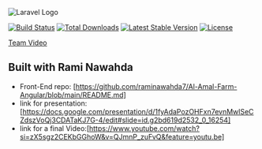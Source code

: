 ![Laravel Logo](https://raw.githubusercontent.com/laravel/art/master/logo-lockup/5%20SVG/2%20CMYK/1%20Full%20Color/laravel-logolockup-cmyk-red.svg)

[![Build Status](https://github.com/laravel/framework/workflows/tests/badge.svg)](https://github.com/laravel/framework/actions)
[![Total Downloads](https://img.shields.io/packagist/dt/laravel/framework)](https://packagist.org/packages/laravel/framework)
[![Latest Stable Version](https://img.shields.io/packagist/v/laravel/framework)](https://packagist.org/packages/laravel/framework)
[![License](https://img.shields.io/packagist/l/laravel/framework)](https://packagist.org/packages/laravel/framework)

[Team Video](https://drive.google.com/file/d/1lPvhKEoAECD_97SIhdUMRPF1ii_21DzS/view?usp=drive_link)

## Built with Rami Nawahda

- Front-End repo: [https://github.com/raminawahda7/Al-Amal-Farm-Angular/blob/main/README.md]
-  link for presentation:[https://docs.google.com/presentation/d/1fyAdaPozOHFxn7evnMwlSeCZdszVoQj3CDATaKJ7G-4/edit#slide=id.g2bd619d2532_0_16254]
- link for a final Video:[https://www.youtube.com/watch?si=zX5sgz2CEKbGGhoW&v=QJmnP_zuFvQ&feature=youtu.be]
